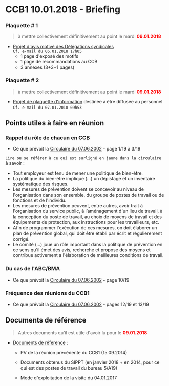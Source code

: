 # CCB1 10.01.2018 - Briefing

### Plaquette # 1

> à mettre collectivement définitivement au point le mardi <font color="red"><b>09.01.2018</b></font>

* [Projet d'avis motivé des Délégations syndicales](Plaquette_1.pdf)<br>`Cf. e-mail du 06.01.2018 17h05`
    * 1 page d'exposé des motifs
    * 1 page de recommandations au CCB
    * 3 annexes (3+3+1 pages)

### Plaquette # 2 

> à mettre collectivement définitivement au point le mardi <font color="red"><b>09.01.2018</b></font>

* [Projet de plaquette d'information](Plaquette_2.pdf) destinée à être diffusée au personnel<br>`Cf. e-mail du 07.01.2018 09h53`

## Points utiles à faire en réunion

### Rappel du rôle de chacun en CCB

* Ce que prévoit la [Circulaire du 07.06.2002](Circ_20020607_p1-3_de_19.pdf) - page 1/19 à 3/19

`Lire ou se référer à ce qui est surligné en jaune dans la circulaire`  
à savoir :  
* Tout employeur est tenu de mener une politique de bien-étre.
* La politique du bien-étre implique (...) un dépistage et un inventaire systématique des risques.
* Les mesures de prévention doivent se concevoir au niveau de l'organisation dans son ensemble, du groupe de postes de travail ou de fonctions et de l'individu.
* Les mesures de prévention peuvent, entre autres, avoir trait à l'organisation du service public, à l’aménagement d'un lieu de
travail, à la conception du poste de travail, au choix de moyens de travail et des équipements de
protection, aux instructions pour les travailleurs, etc.
* Aﬁn de programmer l'exécution de ces mesures, on doit élaborer un plan de prévention global, qui doit être établi par écrit et régulierement corrigé.
* Le comité (...) joue un rôle important dans la politique
de prévention en ce sens qu'il émet des avis, recherche et propose des moyens et contribue activement a l'élaboration de meilleures conditions de travail.

### Du cas de l'ABC/BMA

* Ce que prévoit la [Circulaire du 07.06.2002](Circ_20020607_p10_de_19.pdf) - page 10/19

### Fréquence des réunions du CCB1

* Ce que prévoit la [Circulaire du 07.06.2002](Circ_20020607_p12-13_de_19.pdf) - pages 12/19 et 13/19

## Documents de référence

> Autres documents qu'il est utile d'avoir lu pour le <font color="red"><b>09.01.2018</b></font>

* [Documents de réference](Reference.md) :

    * PV de la réunion précédente du CCB1 (15.09.2014)

    * Documents obtenus du SIPPT (en janvier 2018 + en 2014, pour ce qui est des postes de travail du bureau 5/A19)

    * Mode d'exploitation de la visite du 04.01.2017
